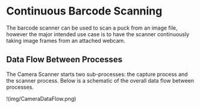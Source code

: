 Continuous Barcode Scanning
===========================
The barcode scanner can be used to scan a puck from an image file, however the major intended use case is to have the scanner continuously taking image frames from an attached webcam.

Data Flow Between Processes
---------------------------
The Camera Scanner starts two sub-processes: the capture process and the scanner process. Below is a schematic of the overall data flow between processes.

!(img/CameraDataFlow.png)


